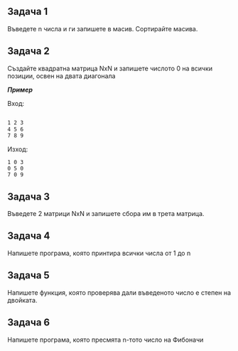## Задача 1

Въведете n числа и ги запишете в масив. Сортирайте масива.

## Задача 2

Създайте квадратна матрица NxN и запишете числото 0 на всички позиции, освен на двата диагонала

***Пример***

Вход:
```3

1 2 3
4 5 6
7 8 9
```

Изход:

```
1 0 3
0 5 0
7 0 9
```

## Задача 3

Въведете 2 матрици NxN и запишете сбора им в трета матрица.

## Задача 4

Напишете програма, която принтира всички числа от 1 до n

## Задача 5

Напишете функция, която проверява дали въведеното число е степен на двойката.

## Задача 6

Напишете програма, която пресмята n-тото число на Фибоначи

